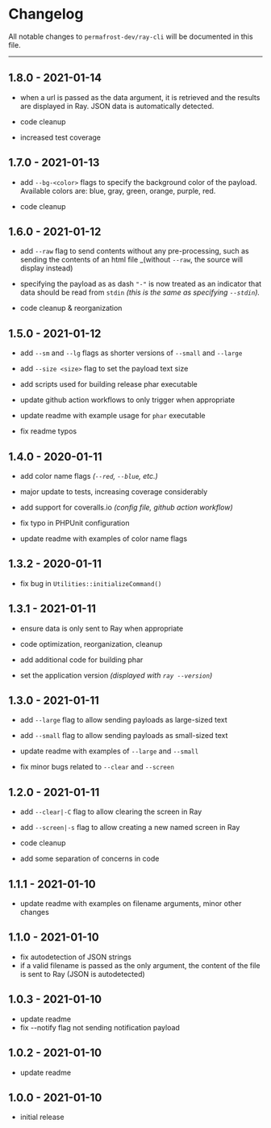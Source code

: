 # Changelog

All notable changes to `permafrost-dev/ray-cli` will be documented in this file.

---

## 1.8.0 - 2021-01-14

- when a url is passed as the data argument, it is retrieved and the results are displayed in Ray.  JSON data is automatically detected.

- code cleanup

- increased test coverage


## 1.7.0 - 2021-01-13

- add `--bg-<color>` flags to specify the background color of the payload.  Available colors are: blue, gray, green, orange, purple, red.

- code cleanup

## 1.6.0 - 2021-01-12

- add `--raw` flag to send contents without any pre-processing, such as sending the contents of an html file _(without `--raw`, the source will display instead)

- specifying the payload as  as dash `"-"` is now treated as an indicator that data should be read from `stdin` _(this is the same as specifying `--stdin`)._

- code cleanup & reorganization

## 1.5.0 - 2021-01-12

- add `--sm` and `--lg` flags as shorter versions of `--small` and `--large`

- add `--size <size>` flag to set the payload text size

- add scripts used for building release phar executable

- update github action workflows to only trigger when appropriate

- update readme with example usage for `phar` executable

- fix readme typos

## 1.4.0 - 2020-01-11

- add color name flags *(`--red`, `--blue`, etc.)*

- major update to tests, increasing coverage considerably

- add support for coveralls.io _(config file, github action workflow)_

- fix typo in PHPUnit configuration

- update readme with examples of color name flags

## 1.3.2 - 2020-01-11

- fix bug in `Utilities::initializeCommand()`

## 1.3.1 - 2021-01-11

- ensure data is only sent to Ray when appropriate

- code optimization, reorganization, cleanup

- add additional code for building phar

- set the application version _(displayed with `ray --version`)_

## 1.3.0 - 2021-01-11

- add `--large` flag to allow sending payloads as large-sized text

- add `--small` flag to allow sending payloads as small-sized text

- update readme with examples of `--large` and `--small`

- fix minor bugs related to `--clear` and `--screen`

## 1.2.0 - 2021-01-11

- add `--clear|-C` flag to allow clearing the screen in Ray

- add `--screen|-s` flag to allow creating a new named screen in Ray

- code cleanup

- add some separation of concerns in code

## 1.1.1 - 2021-01-10

- update readme with examples on filename arguments, minor other changes

## 1.1.0 - 2021-01-10

- fix autodetection of JSON strings
- if a valid filename is passed as the only argument, the content of the file is sent to Ray (JSON is autodetected)

## 1.0.3 - 2021-01-10

- update readme
- fix --notify flag not sending notification payload

## 1.0.2 - 2021-01-10

- update readme

## 1.0.0 - 2021-01-10

- initial release
